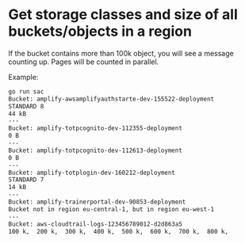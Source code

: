 # Get storage classes and size of all buckets/objects in a region

If the bucket contains more than 100k object, you will see a message counting up.
Pages will be counted in parallel.

Example: 

```bash
go run sac
Bucket: amplify-awsamplifyauthstarte-dev-155522-deployment
STANDARD 8
44 kB
---
Bucket: amplify-totpcognito-dev-112355-deployment
0 B
---
Bucket: amplify-totpcognito-dev-112613-deployment
0 B
---
Bucket: amplify-totplogin-dev-160212-deployment
STANDARD 7
14 kB
---
Bucket: amplify-trainerportal-dev-90853-deployment
Bucket not in region eu-central-1, but in region eu-west-1
---
Bucket: aws-cloudtrail-logs-123456789012-d2d863a5
100 k,  200 k,  300 k,  400 k,  500 k,  600 k,  700 k,  800 k,
```
